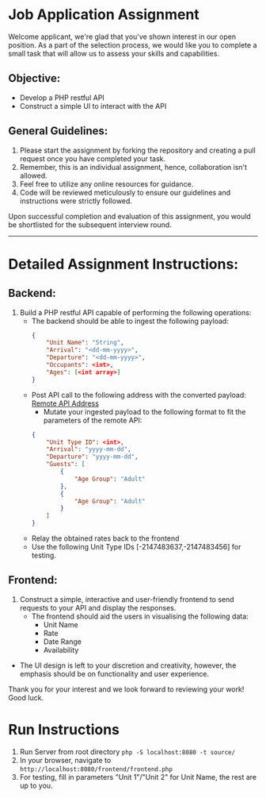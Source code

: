 # Job Application Assignment
Welcome applicant, we're glad that you've shown interest in our open position. As a part of the selection process, we would like you to complete a small task that will allow us to assess your skills and capabilities.

## Objective:
- Develop a PHP restful API
- Construct a simple UI to interact with the API

## General Guidelines:
1. Please start the assignment by forking the repository and creating a pull request once you have completed your task.
2. Remember, this is an individual assignment, hence, collaboration isn't allowed.
3. Feel free to utilize any online resources for guidance.
4. Code will be reviewed meticulously to ensure our guidelines and instructions were strictly followed.

Upon successful completion and evaluation of this assignment, you would be shortlisted for the subsequent interview round.

---
# Detailed Assignment Instructions:
## Backend:
1. Build a PHP restful API capable of performing the following operations:
    - The backend should be able to ingest the following payload:
        ```json
        {
            "Unit Name": "String",
            "Arrival": "<dd-mm-yyyy>",
            "Departure": "<dd-mm-yyyy>",
            "Occupants": <int>,
            "Ages": [<int array>]
        }
        ```
    - Post API call to the following address with the converted payload:
      [Remote API Address](https://dev.gondwana-collection.com/Web-Store/Rates/Rates.php)
        - Mutate your ingested payload to the following format to fit the parameters of the remote API:
        ```json
        {
            "Unit Type ID": <int>,
            "Arrival": "yyyy-mm-dd",
            "Departure": "yyyy-mm-dd",
            "Guests": [
                {
                    "Age Group": "Adult"
                },
                {
                    "Age Group": "Adult"
                }
            ]
        }
        ```
    - Relay the obtained rates back to the frontend
    - Use the following Unit Type IDs [-2147483637,-2147483456] for testing. 
## Frontend:
1. Construct a simple, interactive and user-friendly frontend to send requests to your API and display the responses.
    - The frontend should aid the users in visualising the following data:
        - Unit Name
        - Rate
        - Date Range
        - Availability
        
- The UI design is left to your discretion and creativity, however, the emphasis should be on functionality and user experience.

Thank you for your interest and we look forward to reviewing your work! Good luck.


# Run Instructions

1. Run Server from root directory `php -S localhost:8080 -t source/`
2. In your browser, navigate to `http://localhost:8080/frontend/frontend.php`
3. For testing, fill in parameters "Unit 1"/"Unit 2" for Unit Name, the rest are up to you.